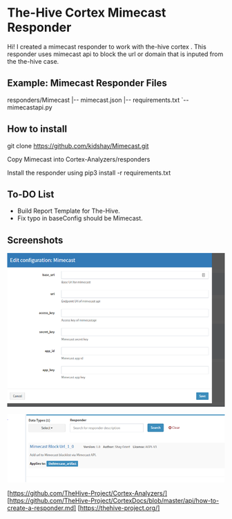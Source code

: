 # The-Hive Cortex Mimecast Responder

Hi! I created a mimecast responder to work with the-hive cortex . This responder uses mimecast api to block the url or domain that is inputed from the the-hive case.

## Example: Mimecast Responder Files

responders/Mimecast
|-- mimecast.json
|-- requirements.txt
`-- mimecastapi.py

## How to install

git clone https://github.com/kidshay/Mimecast.git

Copy Mimecast into Cortex-Analyzers/responders

Install the responder using pip3 install -r requirements.txt


## To-DO List

 - Build Report Template for The-Hive.
 - Fix typo in baseConfig should be Mimecast.

## Screenshots

![Cortex Mimecast Settings](https://github.com/kidshay/Mimecast/raw/master/Screenshots/mimecastsettings.PNG)

![Responder Menu](https://github.com/kidshay/Mimecast/raw/master/Screenshots/Capture1.PNG)


[https://github.com/TheHive-Project/Cortex-Analyzers/]
[https://github.com/TheHive-Project/CortexDocs/blob/master/api/how-to-create-a-responder.md]
[https://thehive-project.org/]
